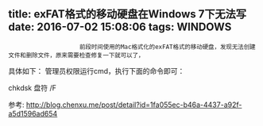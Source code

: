 title: exFAT格式的移动硬盘在Windows 7下无法写
date: 2016-07-02 15:08:06
tags: WINDOWS
---


						前段时间使用的Mac格式化的exFAT格式的移动硬盘，发现无法创建文件和删除文件，原来需要检查修复一下就可以了，

具体如下：
管理员权限运行cmd，执行下面的命令即可：

chkdsk 盘符 /F


参考:
http://blog.chenxu.me/post/detail?id=1fa055ec-b46a-4437-a92f-a5d1596ad654                                   
